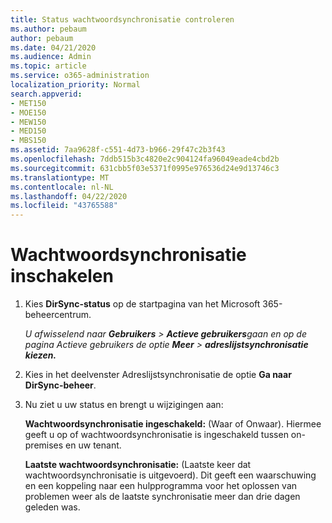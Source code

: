 ```yaml
---
title: Status wachtwoordsynchronisatie controleren
ms.author: pebaum
author: pebaum
ms.date: 04/21/2020
ms.audience: Admin
ms.topic: article
ms.service: o365-administration
localization_priority: Normal
search.appverid:
- MET150
- MOE150
- MEW150
- MED150
- MBS150
ms.assetid: 7aa9628f-c551-4d73-b966-29f47c2b3f43
ms.openlocfilehash: 7ddb515b3c4820e2c904124fa96049eade4cbd2b
ms.sourcegitcommit: 631cbb5f03e5371f0995e976536d24e9d13746c3
ms.translationtype: MT
ms.contentlocale: nl-NL
ms.lasthandoff: 04/22/2020
ms.locfileid: "43765588"
---
```

# <a name="enable-password-sync"></a>Wachtwoordsynchronisatie inschakelen

1.  Kies **DirSync-status** op de startpagina van het Microsoft 365-beheercentrum. 
    
     *U afwisselend naar **Gebruikers** \> **Actieve gebruikers**gaan en op de pagina Actieve gebruikers de optie **Meer** \> **adreslijstsynchronisatie kiezen.*** 
    
2. Kies in het deelvenster Adreslijstsynchronisatie de optie **Ga naar DirSync-beheer**. 
    
3. Nu ziet u uw status en brengt u wijzigingen aan:
    
    **Wachtwoordsynchronisatie ingeschakeld:** (Waar of Onwaar). Hiermee geeft u op of wachtwoordsynchronisatie is ingeschakeld tussen on-premises en uw tenant. 
    
    **Laatste wachtwoordsynchronisatie:** (Laatste keer dat wachtwoordsynchronisatie is uitgevoerd). Dit geeft een waarschuwing en een koppeling naar een hulpprogramma voor het oplossen van problemen weer als de laatste synchronisatie meer dan drie dagen geleden was. 
    

